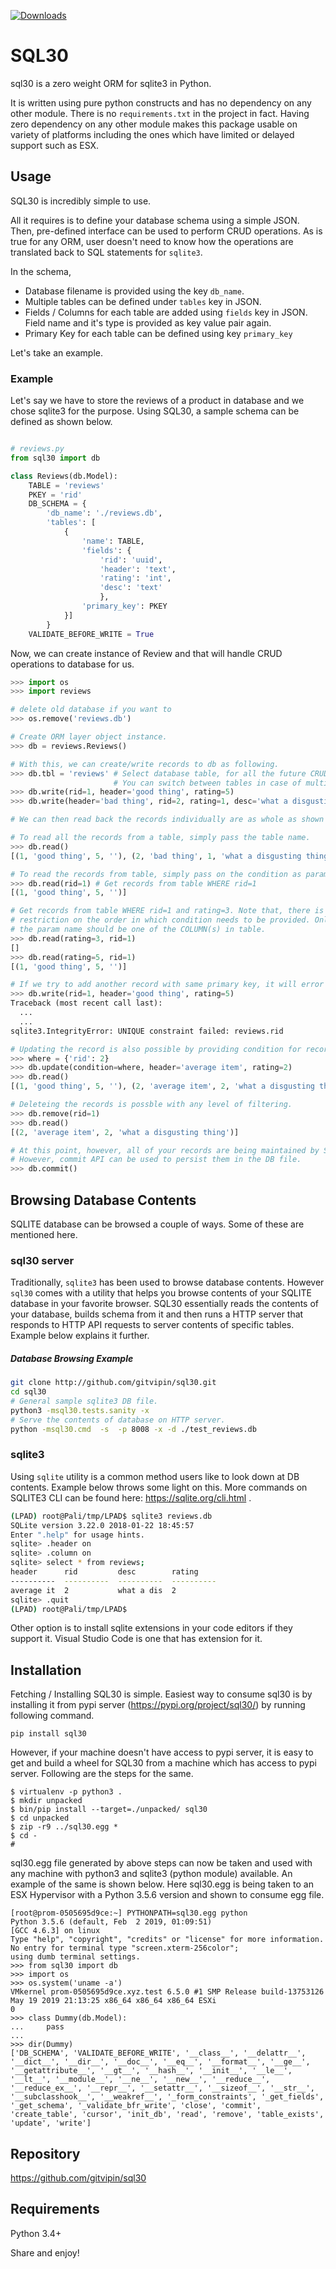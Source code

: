 [![Downloads](https://pepy.tech/badge/sql30)](https://pepy.tech/project/sql30)

# SQL30

sql30 is a zero weight ORM for sqlite3 in Python. 

It is written using pure python constructs and has no dependency on any other module. There is no `requirements.txt` in the project in fact. Having zero dependency on any other module makes this package usable on variety of platforms including the ones which have limited or delayed support such as ESX.


## Usage


SQL30 is incredibly simple to use. 

All it requires is to define your database schema using a simple JSON. Then, pre-defined interface can be used to perform CRUD operations. As is true for any ORM, user doesn't need to know how the operations are translated back to SQL statements for `sqlite3`. 

In the schema,
- Database filename is provided using the key `db_name`.
- Multiple tables can be defined under `tables` key in JSON.
- Fields / Columns for each table are added using `fields` key in JSON. Field name and it's type is provided as key value pair again.
- Primary Key for each table can be defined using key `primary_key`

Let's take an example. 

### Example

Let's say we have to store the reviews of a product in database and we chose sqlite3 for the purpose. Using SQL30, a sample schema can be defined as shown below.


```python

# reviews.py
from sql30 import db

class Reviews(db.Model):
    TABLE = 'reviews'
    PKEY = 'rid'
    DB_SCHEMA = {
        'db_name': './reviews.db',
        'tables': [
            {
                'name': TABLE,
                'fields': {
                    'rid': 'uuid',
                    'header': 'text',
                    'rating': 'int',
                    'desc': 'text'
                    },
                'primary_key': PKEY
            }]
        }
    VALIDATE_BEFORE_WRITE = True

```

Now, we can create instance of Review and that will handle CRUD operations to database for us. 

```python
>>> import os
>>> import reviews

# delete old database if you want to
>>> os.remove('reviews.db')

# Create ORM layer object instance.
>>> db = reviews.Reviews()

# With this, we can create/write records to db as following.
>>> db.tbl = 'reviews' # Select database table, for all the future CRUD operations.
                       # You can switch between tables in case of multiple tables in DB.
>>> db.write(rid=1, header='good thing', rating=5)
>>> db.write(header='bad thing', rid=2, rating=1, desc='what a disgusting thing')

# We can then read back the records individually are as whole as shown below.

# To read all the records from a table, simply pass the table name.
>>> db.read()
[(1, 'good thing', 5, ''), (2, 'bad thing', 1, 'what a disgusting thing')]

# To read the records from table, simply pass on the condition as params.
>>> db.read(rid=1) # Get records from table WHERE rid=1
[(1, 'good thing', 5, '')]

# Get records from table WHERE rid=1 and rating=3. Note that, there is no
# restriction on the order in which condition needs to be provided. Only
# the param name should be one of the COLUMN(s) in table.
>>> db.read(rating=3, rid=1)
[]
>>> db.read(rating=5, rid=1)
[(1, 'good thing', 5, '')]

# If we try to add another record with same primary key, it will error out.
>>> db.write(rid=1, header='good thing', rating=5)
Traceback (most recent call last):
  ...
  ...
sqlite3.IntegrityError: UNIQUE constraint failed: reviews.rid

# Updating the record is also possible by providing condition for records and updated values.
>>> where = {'rid': 2}
>>> db.update(condition=where, header='average item', rating=2)
>>> db.read()
[(1, 'good thing', 5, ''), (2, 'average item', 2, 'what a disgusting thing')]

# Deleteing the records is possble with any level of filtering.
>>> db.remove(rid=1)
>>> db.read()
[(2, 'average item', 2, 'what a disgusting thing')]

# At this point, however, all of your records are being maintained by SQLITE in-memory.
# However, commit API can be used to persist them in the DB file.
>>> db.commit()
```

## Browsing Database Contents

SQLITE database can be browsed a couple of ways. Some of these are mentioned here.

### sql30 server
Traditionally, `sqlite3` has been used to browse database contents. However `sql30` comes with a utility that helps you browse contents of your SQLITE database in your favorite browser. SQL30 essentially reads the contents of your database, builds schema from it and then runs a HTTP server that responds to HTTP API requests to server contents of specific tables. Example below explains it further.

##### Database Browsing Example

```bash
git clone http://github.com/gitvipin/sql30.git
cd sql30
# General sample sqlite3 DB file.
python3 -msql30.tests.sanity -x
# Serve the contents of database on HTTP server.
python -msql30.cmd  -s  -p 8008 -x -d ./test_reviews.db
```

### sqlite3
Using `sqlite` utility is a common method users like to look down at DB contents. Example below throws some light on this. More commands on SQLITE3 CLI can be found here: https://sqlite.org/cli.html .

```bash
(LPAD) root@Pali/tmp/LPAD$ sqlite3 reviews.db
SQLite version 3.22.0 2018-01-22 18:45:57
Enter ".help" for usage hints.
sqlite> .header on
sqlite> .column on
sqlite> select * from reviews;
header      rid         desc        rating
----------  ----------  ----------  ----------
average it  2           what a dis  2
sqlite> .quit
(LPAD) root@Pali/tmp/LPAD$
```

Other option is to install sqlite extensions in your code editors if they support it. Visual Studio Code is one that has extension for it.


## Installation

Fetching / Installing SQL30 is simple. Easiest way to consume sql30 is by installing it from pypi server (https://pypi.org/project/sql30/) by running following command. 

```
pip install sql30
```

However, if your machine doesn't have access to pypi server, it is easy to get and build a wheel for SQL30 from a machine which has access to pypi server. 
Following are the steps for the same. 

```
$ virtualenv -p python3 . 
$ mkdir unpacked
$ bin/pip install --target=./unpacked/ sql30
$ cd unpacked
$ zip -r9 ../sql30.egg *
$ cd -
# 
```

sql30.egg file generated by above steps can now be taken and used with any machine with python3 and sqlite3 (python module) available. An example of the same is shown below. Here sql30.egg is being taken to an ESX Hypervisor with a Python 3.5.6 version and shown to consume egg file. 

```
[root@prom-0505695d9ce:~] PYTHONPATH=sql30.egg python
Python 3.5.6 (default, Feb  2 2019, 01:09:51)
[GCC 4.6.3] on linux
Type "help", "copyright", "credits" or "license" for more information.
No entry for terminal type "screen.xterm-256color";
using dumb terminal settings.
>>> from sql30 import db
>>> import os
>>> os.system('uname -a')
VMkernel prom-0505695d9ce.xyz.test 6.5.0 #1 SMP Release build-13753126 May 19 2019 21:13:25 x86_64 x86_64 x86_64 ESXi
0
>>> class Dummy(db.Model):
...     pass
...
>>> dir(Dummy)
['DB_SCHEMA', 'VALIDATE_BEFORE_WRITE', '__class__', '__delattr__', '__dict__', '__dir__', '__doc__', '__eq__', '__format__', '__ge__', '__getattribute__', '__gt__', '__hash__', '__init__', '__le__', '__lt__', '__module__', '__ne__', '__new__', '__reduce__', '__reduce_ex__', '__repr__', '__setattr__', '__sizeof__', '__str__', '__subclasshook__', '__weakref__', '_form_constraints', '_get_fields', '_get_schema', '_validate_bfr_write', 'close', 'commit', 'create_table', 'cursor', 'init_db', 'read', 'remove', 'table_exists', 'update', 'write']
```

## Repository

https://github.com/gitvipin/sql30 


## Requirements

Python 3.4+

Share and enjoy!